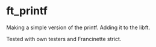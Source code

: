# ft_printf
Making a simple version of the printf. Adding it to the libft.

Tested with own testers and Francinette strict. 
